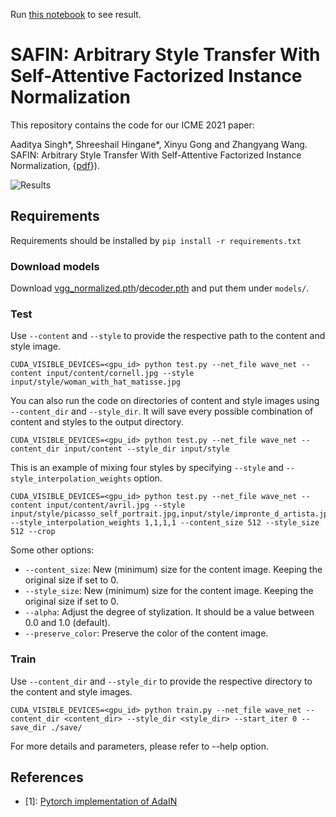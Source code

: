 Run [this notebook](https://github.com/sonnguyen129/style-transfer-rotation/blob/main/SAFIN/safin-test.ipynb) to see result.
# SAFIN: Arbitrary Style Transfer With Self-Attentive Factorized Instance Normalization

This repository contains the code for our ICME 2021 paper:

Aaditya Singh*, Shreeshail Hingane*, Xinyu Gong and Zhangyang Wang. SAFIN: Arbitrary Style Transfer With Self-Attentive Factorized Instance Normalization, {[pdf](https://aaditya-singh.github.io/data/SAFIN.pdf)}).

![Results](results.jpg)


## Requirements
Requirements should be installed by `pip install -r requirements.txt`

### Download models
Download [vgg_normalized.pth](https://www.dropbox.com/s/2elilhldqtqcumr/vgg_normalised.pth?dl=0)/[decoder.pth](https://www.dropbox.com/s/xveyz1yktk8s9l5/decoder.pth.tar?dl=0) and put them under `models/`.

### Test
Use `--content` and `--style` to provide the respective path to the content and style image.
```
CUDA_VISIBLE_DEVICES=<gpu_id> python test.py --net_file wave_net --content input/content/cornell.jpg --style input/style/woman_with_hat_matisse.jpg
```

You can also run the code on directories of content and style images using `--content_dir` and `--style_dir`. It will save every possible combination of content and styles to the output directory.
```
CUDA_VISIBLE_DEVICES=<gpu_id> python test.py --net_file wave_net --content_dir input/content --style_dir input/style
```

This is an example of mixing four styles by specifying `--style` and `--style_interpolation_weights` option.
```
CUDA_VISIBLE_DEVICES=<gpu_id> python test.py --net_file wave_net --content input/content/avril.jpg --style input/style/picasso_self_portrait.jpg,input/style/impronte_d_artista.jpg,input/style/trial.jpg,input/style/antimonocromatismo.jpg --style_interpolation_weights 1,1,1,1 --content_size 512 --style_size 512 --crop
```

Some other options:
* `--content_size`: New (minimum) size for the content image. Keeping the original size if set to 0.
* `--style_size`: New (minimum) size for the content image. Keeping the original size if set to 0.
* `--alpha`: Adjust the degree of stylization. It should be a value between 0.0 and 1.0 (default).
* `--preserve_color`: Preserve the color of the content image.


### Train
Use `--content_dir` and `--style_dir` to provide the respective directory to the content and style images.
```
CUDA_VISIBLE_DEVICES=<gpu_id> python train.py --net_file wave_net --content_dir <content_dir> --style_dir <style_dir> --start_iter 0 --save_dir ./save/
```

For more details and parameters, please refer to --help option.

## References
- [1]: [Pytorch implementation of AdaIN](https://github.com/naoto0804/pytorch-AdaIN)
